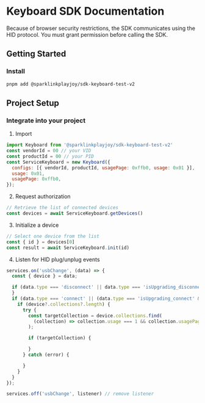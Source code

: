# Keyboard SDK Documentation

Because of browser security restrictions, the SDK communicates using the HID protocol. You must grant permission before calling the SDK.

## Getting Started

### Install

```bash
pnpm add @sparklinkplayjoy/sdk-keyboard-test-v2
```

## Project Setup

### Integrate into your project

1. Import

```js
import Keyboard from '@sparklinkplayjoy/sdk-keyboard-test-v2'
const vendorId = 00 // your VID
const productId = 00 // your PID
const ServiceKeyboard = new Keyboard({
  configs: [{ vendorId, productId, usagePage: 0xffb0, usage: 0x01 }],
  usage: 0x01,
  usagePage: 0xffb0,
});
```

2. Request authorization

```js
// Retrieve the list of connected devices
const devices = await ServiceKeyboard.getDevices()
```

3. Initialize a device

```js
// Select one device from the list
const { id } = devices[0]
const result = await ServiceKeyboard.init(id)
```

4. Listen for HID plug/unplug events

```js
services.on('usbChange', (data) => {
  const { device } = data;

  if (data.type === 'disconnect' || data.type === 'isUpgrading_disconnect') {
  }
  if (data.type === 'connect' || (data.type === 'isUpgrading_connect' && data.reconnect)) {
    if (device?.collections?.length) {
      try {
        const targetCollection = device.collections.find(
          (collection) => collection.usage === 1 && collection.usagePage === 0xffb0,
        );

        if (targetCollection) {

        }
      } catch (error) {

      }
    }
  }
});

services.off('usbChange', listener) // remove listener
```
